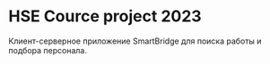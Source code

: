 # HSE Cource project 2023

Клиент-серверное приложение SmartBridge для поиска работы и подбора персонала.